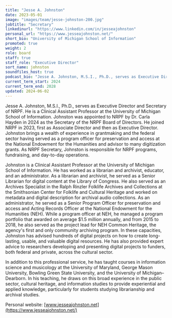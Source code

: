 ```yaml
---
title: "Jesse A. Johnston"
date: 2023-05-01
image: "images/team/jesse-johnston-200.jpg"
jobtitle: "Secretary"
linkedinurl: "https://www.linkedin.com/in/jesseajohnston"
personal_url: "https://www.jesseajohnston.net/"
short_bio: "University of Michigan School of Information"
promoted: true
weight: 2
role: board
staff: true
staff_role: "Executive Director"
sort_name: johnston
soundfiles_host: true
podcast_bio: "Jesse A. Johnston, M.S.I., Ph.D., serves as Executive Director and Secretary of NRPF. He is a Clinical Assistant Professor at the [University of Michigan School of Information](https://www.si.umich.edu/people/jesse-johnston). He has worked in various archival and library rules, including at the Library of Congress, the Smithsonian Center for Folklife and Cultural Heritage, and the National Endowment for the Humanities. Learn more about Jesse at [www.jesseajohnston.net](https://www.jesseajohnston.net/)."
current_term_start: 2024
current_term_end: 2028
updated: 2024-06-02
---
```


Jesse A. Johnston, M.S.I., Ph.D., serves as Executive Director and Secretary of NRPF. He is a Clinical Assistant Professor at the University of Michigan School of Information. Johnston was appointed to NRPF by Dr. Carla Hayden in 2024 as the Secretary of the NRPF Board of Directors. He joined NRPF in 2023, first as Associate Director and then as Executive Director. Johnston brings a wealth of experience in grantmaking and the federal sector having served as a program officer for preservation and access at the National Endowment for the Humanities and advisor to many digitization grants. As NRPF Secretary, Johnston is responsible for NRPF programs, fundraising, and day-to-day operations.

Johnston is a Clinical Assistant Professor at the University of Michigan School of Information. He has worked as a librarian and archivist, educator, and an administrator. As a librarian and archivist, he served as a Senior Librarian for digital content at the Library of Congress. He also served as an Archives Specialist in the Ralph Rinzler Folklife Archives and Collections at the Smithsonian Center for Folklife and Cultural Heritage and worked on metadata and digital description for archival audio collections. As an administrator, he served as a Senior Program Officer for preservation and access and Acting Records Officer at the National Endowment for the Humanities (NEH). While a program officer at NEH, he managed a program portfolio that awarded on average $1.5 million annually, and from 2015 to 2018, he also served as the project lead for NEH Common Heritage, the agency's first and only community archiving program. In these capacities, Johnston has advised hundreds of digital projects on how to create long-lasting, usable, and valuable digital resources. He has also provided expert advice to researchers developing and presenting digital projects to funders, both federal and private, across the cultural sector.

In addition to this professional service, he has taught courses in information science and musicology at the University of Maryland, George Mason University, Bowling Green State University, and the University of Michigan–Dearborn. In his teaching, he draws on this broad experience in the public sector, cultural heritage, and information studies to provide experiential and applied knowledge, particularly for students studying librarianship and archival studies.

Personal website: [www.jesseajohnston.net](https://www.jesseajohnston.net/)
